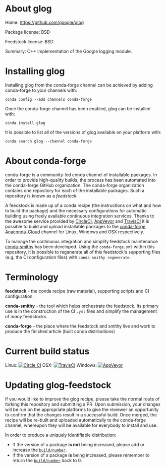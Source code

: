 About glog
==========

Home: https://github.com/google/glog

Package license: BSD

Feedstock license: BSD

Summary: C++ implementation of the Google logging module.



Installing glog
===============

Installing glog from the conda-forge channel can be achieved by adding conda-forge to your channels with:

```
conda config --add channels conda-forge
```

Once the conda-forge channel has been enabled, glog can be installed with:

```
conda install glog
```

It is possible to list all of the versions of glog available on your platform with:

```
conda search glog --channel conda-forge
```


About conda-forge
=================

conda-forge is a community-led conda channel of installable packages.
In order to provide high-quality builds, the process has been automated into the
conda-forge GitHub organization. The conda-forge organization contains one repository 
for each of the installable packages. Such a repository is known as a *feedstock*.

A feedstock is made up of a conda recipe (the instructions on what and how to build
the package) and the necessary configurations for automatic building using freely
available continuous integration services. Thanks to the awesome service provided by
[CircleCI](https://circleci.com/), [AppVeyor](http://www.appveyor.com/)
and [TravisCI](https://travis-ci.org/) it is possible to build and upload installable
packages to the [conda-forge](https://anaconda.org/conda-forge)
[Anaconda-Cloud](http://docs.anaconda.org/) channel for Linux, Windows and OSX respectively.

To manage the continuous integration and simplify feedstock maintenance
[conda-smithy](http://github.com/conda-forge/conda-smithy) has been developed.
Using the ``conda-forge.yml`` within this repository, it is possible to regenerate all of
this feedstock's supporting files (e.g. the CI configuration files) with ``conda smithy regenerate``.


Terminology
===========

**feedstock** - the conda recipe (raw material), supporting scripts and CI configuration.

**conda-smithy** - the tool which helps orchestrate the feedstock.
                   Its primary use is in the construction of the CI ``.yml`` files
                   and simplify the management of *many* feedstocks.

**conda-forge** - the place where the feedstock and smithy live and work to
                  produce the finished article (built conda distributions)

Current build status
====================
Linux: [![Circle CI](https://circleci.com/gh/conda-forge/glog-feedstock.svg?style=svg)](https://circleci.com/gh/conda-forge/glog-feedstock)
OSX: [![TravisCI](https://travis-ci.org/conda-forge/glog-feedstock.svg?branch=master)](https://travis-ci.org/conda-forge/glog-feedstock) 
Windows: [![AppVeyor](https://ci.appveyor.com/api/projects/status/github/conda-forge/glog-feedstock?svg=True)](https://ci.appveyor.com/project/conda-forge/glog-feedstock/branch/master)


Updating glog-feedstock
=======================

If you would like to improve the glog recipe, please take the normal
route of forking this repository and submitting a PR. Upon submission, your changes will
be run on the appropriate platforms to give the reviewer an opportunity to confirm that the
changes result in a successful build. Once merged, the recipe will be re-built and uploaded
automatically to the conda-forge channel, whereupon they will be available for everybody to
install and use.

In order to produce a uniquely identifiable distribution:
 * If the version of a package **is not** being increased, please add or increase
   the [``build/number``](http://conda.pydata.org/docs/building/meta-yaml.html#build-number-and-string). 
 * If the version of a package **is** being increased, please remember to return
   the [``build/number``](http://conda.pydata.org/docs/building/meta-yaml.html#build-number-and-string)
   back to 0.
